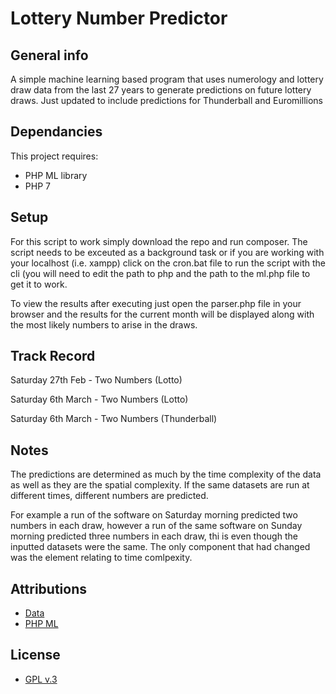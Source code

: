 # Lottery Number Predictor
## General info
A simple machine learning based program that uses numerology and lottery draw data from the last 27 years to generate predictions on future lottery draws. Just updated to include predictions for Thunderball and Euromillions
	
## Dependancies
This project requires:
* PHP ML library 
* PHP 7
	
## Setup
For this script to work simply download the repo and run composer. The script needs to be exceuted as a background task or if you are working with your localhost (i.e. xampp) click on the cron.bat file to run the script with the cli (you will need to edit the path to php and the path to the ml.php file to get it to work.

To view the results after executing just open the parser.php file in your browser and the results for the current month will be displayed along with the most likely numbers to arise in the draws.

## Track Record
Saturday 27th Feb - Two Numbers (Lotto)

Saturday 6th March - Two Numbers (Lotto)

Saturday 6th March - Two Numbers (Thunderball)

## Notes

The predictions are determined as much by the time complexity of the data as well as they are the spatial complexity. If the same datasets are run at different times, different numbers are predicted. 

For example a run of the software on Saturday morning predicted two numbers in each draw, however a run of the same software on Sunday morning predicted three numbers in each draw, thi is even though the inputted datasets were the same. The only component that had changed was the element relating to time comlpexity.

## Attributions
* [Data](http://lottery.merseyworld.com/)
* [PHP ML](https://php-ml.readthedocs.io/en/latest/)

## License
* [GPL v.3](http://www.gnu.org/licenses/gpl-3.0.en.html)
